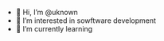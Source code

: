 - 👋 Hi, I’m @uknown
- 👀 I’m interested in sowftware development 
- 🌱 I’m currently learning 
<!---
khadijamudd786/khadijamudd786 is a ✨ special ✨ repository because its `README.md` (this file) appears on your GitHub profile.
You can click the Preview link to take a look at your changes.
--->
